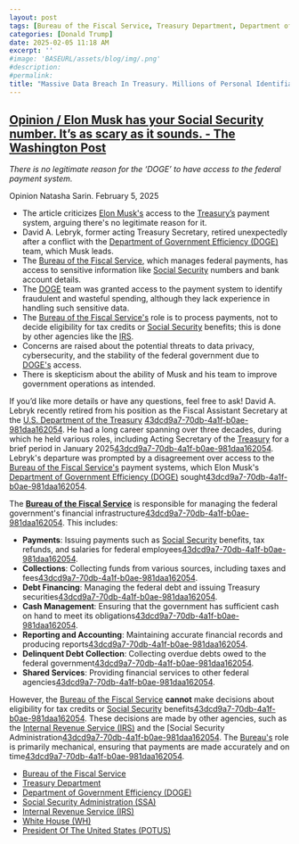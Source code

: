 ```yaml
---
layout: post
tags: [Bureau of the Fiscal Service, Treasury Department, Department of Government Efficiency (DOGE), Social Security Administration (SSA), Internal Revenue Service (IRS), politics]
categories: [Donald Trump]
date: 2025-02-05 11:18 AM
excerpt: ''
#image: 'BASEURL/assets/blog/img/.png'
#description:
#permalink:
title: "Massive Data Breach In Treasury. Millions of Personal Identifiable Information Stolen"
---
```



## [Opinion / Elon Musk has your Social Security number. It’s as scary as it sounds. - The Washington Post](https://www.washingtonpost.com/opinions/2025/02/05/elon-musk-doge-treasury-payment-system/)

*There is no legitimate reason for the ‘DOGE’ to have access to the federal payment system.*

Opinion
Natasha Sarin. February 5, 2025

- The article criticizes [Elon Musk's](https://x.com/elonmusk/) access to the [Treasury’s](https://www.tresuary.gov/) payment system, arguing there's no legitimate reason for it.
- David A. Lebryk, former acting Treasury Secretary, retired unexpectedly after a conflict with the [Department of Government Efficiency (DOGE)](https://doge.com/) team, which Musk leads.
- The [Bureau of the Fiscal Service](http://www.fiscal.treasury.gov/), which manages federal payments, has access to sensitive information like [Social Security](https://www.ssa.gov/) numbers and bank account details.
- The [DOGE](https://doge.com/) team was granted access to the payment system to identify fraudulent and wasteful spending, although they lack experience in handling such sensitive data.
- The [Bureau of the Fiscal Service's](http://www.fiscal.treasury.gov/) role is to process payments, not to decide eligibility for tax credits or [Social Security](https://www.ssa.gov/) benefits; this is done by other agencies like the [IRS](https://www.irs.gov/).
- Concerns are raised about the potential threats to data privacy, cybersecurity, and the stability of the federal government due to [DOGE's](https://doge.com/) access.
- There is skepticism about the ability of Musk and his team to improve government operations as intended.

If you’d like more details or have any questions, feel free to ask! 
David A. Lebryk recently retired from his position as the Fiscal Assistant Secretary at the [U.S. Department of the Treasury](https://www.tresuary.gov/) [43dcd9a7-70db-4a1f-b0ae-981daa162054](https://thehill.com/homenews/administration/5119996-david-lebryk-retirement-treasury-doge-musk/?citationMarker=43dcd9a7-70db-4a1f-b0ae-981daa162054 "1"). He had a long career spanning over three decades, during which he held various roles, including Acting Secretary of the [Treasury](,https://www.tresuary.gov/) for a brief period in January 2025[43dcd9a7-70db-4a1f-b0ae-981daa162054](https://en.wikipedia.org/wiki/David_Lebryk?citationMarker=43dcd9a7-70db-4a1f-b0ae-981daa162054 "2"). Lebryk's departure was prompted by a disagreement over access to the [Bureau of the Fiscal Service's](http://www.fiscal.treasury.gov/) payment systems, which Elon Musk's [Department of Government Efficiency (DOGE)](https://doge.com/) sought[43dcd9a7-70db-4a1f-b0ae-981daa162054](https://thehill.com/homenews/administration/5119996-david-lebryk-retirement-treasury-doge-musk/?citationMarker=43dcd9a7-70db-4a1f-b0ae-981daa162054 "1").

The **[Bureau of the Fiscal Service](http://www.fiscal.treasury.gov/)** is responsible for managing the federal government's financial infrastructure[43dcd9a7-70db-4a1f-b0ae-981daa162054](https://home.treasury.gov/about/general-information/officials/david-lebryk?citationMarker=43dcd9a7-70db-4a1f-b0ae-981daa162054 "3"). This includes:

- **Payments**: Issuing payments such as [Social Security](https://www.ssa.gov/) benefits, tax refunds, and salaries for federal employees[43dcd9a7-70db-4a1f-b0ae-981daa162054](https://thehill.com/homenews/administration/5119996-david-lebryk-retirement-treasury-doge-musk/?citationMarker=43dcd9a7-70db-4a1f-b0ae-981daa162054 "1").
- **Collections**: Collecting funds from various sources, including taxes and fees[43dcd9a7-70db-4a1f-b0ae-981daa162054](https://home.treasury.gov/about/general-information/officials/david-lebryk?citationMarker=43dcd9a7-70db-4a1f-b0ae-981daa162054 "3").
- **Debt Financing**: Managing the federal debt and issuing Treasury securities[43dcd9a7-70db-4a1f-b0ae-981daa162054](https://home.treasury.gov/about/general-information/officials/david-lebryk?citationMarker=43dcd9a7-70db-4a1f-b0ae-981daa162054 "3").
- **Cash Management**: Ensuring that the government has sufficient cash on hand to meet its obligations[43dcd9a7-70db-4a1f-b0ae-981daa162054](https://home.treasury.gov/about/general-information/officials/david-lebryk?citationMarker=43dcd9a7-70db-4a1f-b0ae-981daa162054 "3").
- **Reporting and Accounting**: Maintaining accurate financial records and producing reports[43dcd9a7-70db-4a1f-b0ae-981daa162054](https://home.treasury.gov/about/general-information/officials/david-lebryk?citationMarker=43dcd9a7-70db-4a1f-b0ae-981daa162054 "3").
- **Delinquent Debt Collection**: Collecting overdue debts owed to the federal government[43dcd9a7-70db-4a1f-b0ae-981daa162054](https://home.treasury.gov/about/general-information/officials/david-lebryk?citationMarker=43dcd9a7-70db-4a1f-b0ae-981daa162054 "3").
- **Shared Services**: Providing financial services to other federal agencies[43dcd9a7-70db-4a1f-b0ae-981daa162054](https://home.treasury.gov/about/general-information/officials/david-lebryk?citationMarker=43dcd9a7-70db-4a1f-b0ae-981daa162054 "3").

However, the [Bureau of the Fiscal Service](http://www.fiscal.treasury.gov/) **cannot** make decisions about eligibility for tax credits or [Social Security](https://www.ssa.gov/) benefits[43dcd9a7-70db-4a1f-b0ae-981daa162054](https://www.washingtonpost.com/opinions/2025/02/05/elon-musk-doge-treasury-payment-system/?citationMarker=43dcd9a7-70db-4a1f-b0ae-981daa162054 "4"). These decisions are made by other agencies, such as the [Internal Revenue Service (IRS)](https://www.irs.gov/) and the [Social Security Administration[43dcd9a7-70db-4a1f-b0ae-981daa162054](https://www.washingtonpost.com/opinions/2025/02/05/elon-musk-doge-treasury-payment-system/?citationMarker=43dcd9a7-70db-4a1f-b0ae-981daa162054 "4"). The [Bureau's](http://www.fiscal.treasury.gov/) role is primarily mechanical, ensuring that payments are made accurately and on time[43dcd9a7-70db-4a1f-b0ae-981daa162054](https://www.washingtonpost.com/opinions/2025/02/05/elon-musk-doge-treasury-payment-system/?citationMarker=43dcd9a7-70db-4a1f-b0ae-981daa162054 "4").

- [Bureau of the Fiscal Service](http://www.fiscal.treasury.gov/)
- [Treasury Department](https://www.tresuary.gov/)
- [Department of Government Efficiency (DOGE)](https://doge.com/)
- [Social Security Administration (SSA)](https://www.ssa.gov/)
- [Internal Revenue Service (IRS)](https://www.irs.gov/)
- [White House (WH)](https://www.washingtonpost.com)
- [President Of The United States (POTUS)](https;//whitehouse.gov/)
